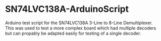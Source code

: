 # SN74LVC138A-ArduinoScript
Arduino test script for the SN74LVC138A 3-Line to 8-Line Demultiplexer.
This was used to test a more complex board which had multiple decoders but
can propably be adapted easily for testing of a single decoder.
